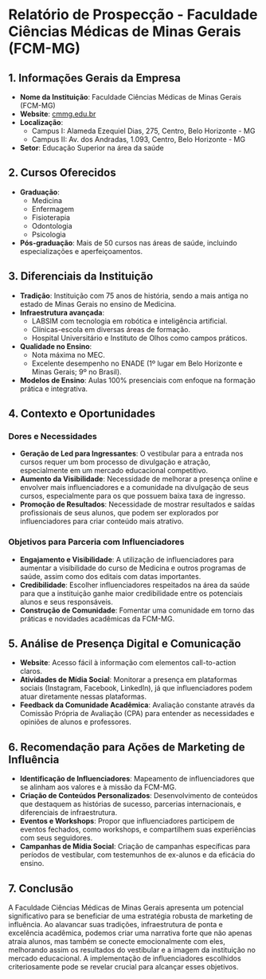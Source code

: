 # Relatório de Prospecção - Faculdade Ciências Médicas de Minas Gerais (FCM-MG)

## **1. Informações Gerais da Empresa**
- **Nome da Instituição**: Faculdade Ciências Médicas de Minas Gerais (FCM-MG)
- **Website**: [cmmg.edu.br](https://cmmg.edu.br)
- **Localização**: 
  - Campus I: Alameda Ezequiel Dias, 275, Centro, Belo Horizonte - MG
  - Campus II: Av. dos Andradas, 1.093, Centro, Belo Horizonte - MG
- **Setor**: Educação Superior na área da saúde

## **2. Cursos Oferecidos**
- **Graduação**:
  - Medicina
  - Enfermagem
  - Fisioterapia
  - Odontologia
  - Psicologia
- **Pós-graduação**: Mais de 50 cursos nas áreas de saúde, incluindo especializações e aperfeiçoamentos.

## **3. Diferenciais da Instituição**
- **Tradição**: Instituição com 75 anos de história, sendo a mais antiga no estado de Minas Gerais no ensino de Medicina.
- **Infraestrutura avançada**: 
  - LABSIM com tecnologia em robótica e inteligência artificial.
  - Clínicas-escola em diversas áreas de formação.
  - Hospital Universitário e Instituto de Olhos como campos práticos.
- **Qualidade no Ensino**: 
  - Nota máxima no MEC.
  - Excelente desempenho no ENADE (1º lugar em Belo Horizonte e Minas Gerais; 9º no Brasil).
- **Modelos de Ensino**: Aulas 100% presenciais com enfoque na formação prática e integrativa.

## **4. Contexto e Oportunidades**
### **Dores e Necessidades**
- **Geração de Led para Ingressantes**: O vestibular para a entrada nos cursos requer um bom processo de divulgação e atração, especialmente em um mercado educacional competitivo. 
- **Aumento da Visibilidade**: Necessidade de melhorar a presença online e envolver mais influenciadores e a comunidade na divulgação de seus cursos, especialmente para os que possuem baixa taxa de ingresso.
- **Promoção de Resultados**: Necessidade de mostrar resultados e saídas profissionais de seus alunos, que podem ser explorados por influenciadores para criar conteúdo mais atrativo.

### **Objetivos para Parceria com Influenciadores**
- **Engajamento e Visibilidade**: A utilização de influenciadores para aumentar a visibilidade do curso de Medicina e outros programas de saúde, assim como dos editais com datas importantes.
- **Credibilidade**: Escolher influenciadores respeitados na área da saúde para que a instituição ganhe maior credibilidade entre os potenciais alunos e seus responsáveis.
- **Construção de Comunidade**: Fomentar uma comunidade em torno das práticas e novidades acadêmicas da FCM-MG.

## **5. Análise de Presença Digital e Comunicação**
- **Website**: Acesso fácil à informação com elementos call-to-action claros.
- **Atividades de Mídia Social**: Monitorar a presença em plataformas sociais (Instagram, Facebook, LinkedIn), já que influenciadores podem atuar diretamente nessas plataformas.
- **Feedback da Comunidade Acadêmica**: Avaliação constante através da Comissão Própria de Avaliação (CPA) para entender as necessidades e opiniões de alunos e professores.

## **6. Recomendação para Ações de Marketing de Influência**
- **Identificação de Influenciadores**: Mapeamento de influenciadores que se alinham aos valores e à missão da FCM-MG.
- **Criação de Conteúdos Personalizados**: Desenvolvimento de conteúdos que destaquem as histórias de sucesso, parcerias internacionais, e diferenciais de infraestrutura.
- **Eventos e Workshops**: Propor que influenciadores participem de eventos fechados, como workshops, e compartilhem suas experiências com seus seguidores.
- **Campanhas de Mídia Social**: Criação de campanhas específicas para períodos de vestibular, com testemunhos de ex-alunos e da eficácia do ensino.

## **7. Conclusão**
A Faculdade Ciências Médicas de Minas Gerais apresenta um potencial significativo para se beneficiar de uma estratégia robusta de marketing de influência. Ao alavancar suas tradições, infraestrutura de ponta e excelência acadêmica, podemos criar uma narrativa forte que não apenas atraia alunos, mas também se conecte emocionalmente com eles, melhorando assim os resultados do vestibular e a imagem da instituição no mercado educacional. A implementação de influenciadores escolhidos criteriosamente pode se revelar crucial para alcançar esses objetivos.